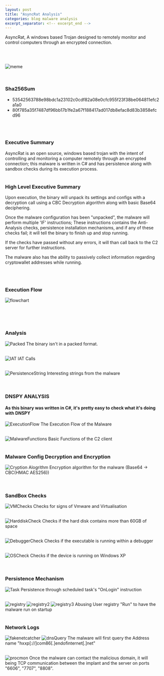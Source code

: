 ```yaml
---
layout: post
title: "AsyncRat Analysis"
categories: blog malware analysis
excerpt_separator: <!-- excerpt_end -->
---
```

<!-- excerpt_start -->
AsyncRat, A windows based Trojan designed to remotely monitor and control computers through an encrypted connection.
<!-- excerpt_end -->
<br>
<br>

![meme](/images/AsyncRat/meme.jpg)

<br>

### Sha256Sum
- 53542563788e98bdc1a23102c0cdf82a08e0cfc955f23f38be064811efc2a1a0
- 80f785a35f7487df96bb17b1fe2a67f188417ad017db8efac8d83b3858efcd96
<br>
<br>

### Executive Summary
AsyncRat is an open source, windows based trojan with the intent of controlling and monitoring a computer remotely through an encrypted connection; this malware is written in C#
and has persistence along with sandbox checks during its execution process.
<br>
<br>

### High Level Executive Summary
Upon execution, the binary will unpack its settings and configs with a decryption call using a CBC Decryption algorithm along with basic Base64 deciphering.
<br>

Once the malware configuration has been "unpacked", the malware will perform multiple 'IF' instructions;
These instructions contains the Anti-Analysis checks, persistence installation mechanisms, and if any of these checks fail;
it will tell the binary to finish up and stop running.
<br>

If the checks have passed without any errors, it will than call back to the C2 server for further instructions. <br>

The malware also has the ability to passively collect information regarding cryptowallet addresses while running.

<br>
<br>

### Execution Flow
![flowchart](/images/AsyncRat/Flow.png)

<br>
<br>
<br>

### Analysis
![Packed](/images/AsyncRat/NotPacked.png)
The binary isn't in a packed format.
<br>
<br>

![IAT](/images/AsyncRat/IAT.png)
IAT Calls
<br>
<br>

![PersistenceString](/images/AsyncRat/MoreChecksAndPersistence.png)
Interesting strings from the malware
<br>
<br>
<br>

### DNSPY ANALYSIS
#### As this binary was written in C#, it's pretty easy to check what it's doing with DNSPY
![ExecutionFlow](/images/AsyncRat/ExecutionFlow.png)
The Execution Flow of the Malware
<br>
<br>

![MalwareFunctions](/images/AsyncRat/Functions.png)
Basic Functions of the C2 client
<br>
<br>

### Malware Config Decryption and Encryption
![Cryption Alogrithm](/images/AsyncRat/Encryption.png)
Encryption algorithm for the malware (Base64 -> CBC(HMAC AES256))
<br>
<br>
<br>

### SandBox Checks
![VMChecks](/images/AsyncRat/VMCheck.png)
Checks for signs of Vmware and Virtualisation
<br>
<br>

![HarddiskCheck](/images/AsyncRat/60GBHDDCHeck.png)
Checks if the hard disk contains more than 60GB of space
<br>
<br>

![DebuggerCheck](/images/AsyncRat/DebuggerCheck.png)
Checks if the executable is running within a debugger
<br>
<br>

![OSCheck](/images/AsyncRat/OSCheck.png)
Checks if the device is running on Windows XP
<br>
<br>
<br>

### Persistence Mechanism
![Task](/images/AsyncRat/scheduledtaskpersist.png)
Persistence through scheduled task's "OnLogin" instruction
<br>
<br>

![registry](/images/AsyncRat/RunRegistryAbuse.png)
![registry2](/images/AsyncRat/RunPersist.png)
![registry3](/images/AsyncRat/RunPersist2.png)
Abusing User registry "Run" to have the malware run on startup
<br>
<br>

### Network Logs
![fakenetcatcher](/images/AsyncRat/C2Callback.png)
![dnsQuery](/images/AsyncRat/WiresharkRequest.png)
The malware will first query the Address name "hxxp[://]com86[.]endofinternet[.]net"
<br>
<br>

![procmon](/images/AsyncRat/procmonTCP.png)
Once the malware can contact the malicious domain, it will being TCP communication between the implant and the server on ports "6606", "7707", "8808".
<br>
<br>





